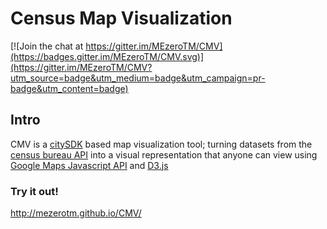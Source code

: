 # Census Map Visualization
[![Join the chat at https://gitter.im/MEzeroTM/CMV](https://badges.gitter.im/MEzeroTM/CMV.svg)](https://gitter.im/MEzeroTM/CMV?utm_source=badge&utm_medium=badge&utm_campaign=pr-badge&utm_content=badge)
## Intro

CMV is a [citySDK](http://uscensusbureau.github.io/citysdk) based map visualization tool; turning datasets from the [census bureau API](http://census.gov/data/developers/data-sets.html) into a visual representation that anyone can view using [Google Maps Javascript API](https://developers.google.com/maps/documentation/javascript/) and [D3.js](https://github.com/mbostock/d3)

### Try it out!
http://mezerotm.github.io/CMV/
